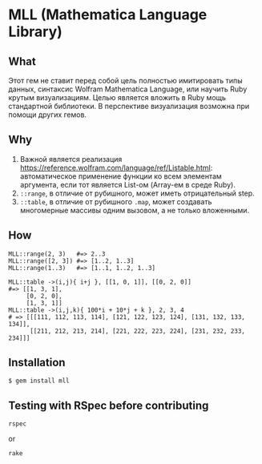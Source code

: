 # MLL (Mathematica Language Library)

## What

Этот гем не ставит перед собой цель полностью имитировать типы данных, синтаксис Wolfram Mathematica Language, или научить Ruby крутым визуализациям. Целью является вложить в Ruby мощь стандартной библиотеки. В перспективе визуализация возможна при помощи других гемов.

## Why

1. Важной является реализация https://reference.wolfram.com/language/ref/Listable.html: автоматическое применение функции ко всем элементам аргумента, если тот является List-ом (Array-ем в среде Ruby).  
2. `::range`, в отличие от рубишного, может иметь отрицательный step.
3. `::table`, в отличие от рубишного `.map`, может создавать многомерные массивы одним вызовом, а не только вложенными.

## How

    MLL::range(2, 3)   #=> 2..3
    MLL::range([2, 3]) #=> [1..2, 1..3]
    MLL::range(1..3)   #=> [1..1, 1..2, 1..3]

    MLL::table ->(i,j){ i+j }, [[1, 0, 1]], [[0, 2, 0]]
    #=> [[1, 3, 1],
         [0, 2, 0],
         [1, 3, 1]]
    MLL::table ->(i,j,k){ 100*i + 10*j + k }, 2, 3, 4
    # => [[[111, 112, 113, 114], [121, 122, 123, 124], [131, 132, 133, 134]],
          [[211, 212, 213, 214], [221, 222, 223, 224], [231, 232, 233, 234]]]

## Installation

    $ gem install mll

## Testing with RSpec before contributing

    rspec

or

    rake


